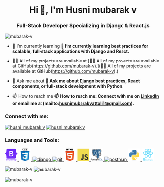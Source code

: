 



<h1 align="center">Hi 👋, I'm Husni mubarak v</h1>
<h3 align="center">Full-Stack Developer Specializing in Django & React.js</h3>


<p align="left"> <img src="https://komarev.com/ghpvc/?username=mubarak-v&label=Profile%20views&color=0e75b6&style=flat" alt="mubarak-v" /> </p>

- 🌱 I’m currently learning **🌱 I’m currently learning best practices for scalable, full-stack applications with Django and React.**

- 👨‍💻 All of my projects are available at [👨‍💻 All of my projects are available at GitHub(https://github.com/mubarak-v).](👨‍💻 All of my projects are available at GitHub(https://github.com/mubarak-v).)

- 💬 Ask me about **💬 Ask me about Django best practices, React components, or full-stack development with Python.**

- 📫 How to reach me **📫 How to reach me: Connect with me on [LinkedIn](https://www.linkedin.com/in/husni-mubarak-v-7a81aa313?utm_source=share&utm_campaign=share_via&utm_content=profile&utm_medium=android_app) or email me at (mailto:husnimubarakvattoli1@gmail.com).**

<h3 align="left">Connect with me:</h3>
<p align="left">
<a href="https://twitter.com/husni_mubarak_v" target="blank"><img align="center" src="https://raw.githubusercontent.com/rahuldkjain/github-profile-readme-generator/master/src/images/icons/Social/twitter.svg" alt="husni_mubarak_v" height="30" width="40" /></a>
<a href="https://linkedin.com/in/husni mubarak v" target="blank"><img align="center" src="https://raw.githubusercontent.com/rahuldkjain/github-profile-readme-generator/master/src/images/icons/Social/linked-in-alt.svg" alt="husni mubarak v" height="30" width="40" /></a>
</p>

<h3 align="left">Languages and Tools:</h3>
<p align="left"> <a href="https://getbootstrap.com" target="_blank" rel="noreferrer"> <img src="https://raw.githubusercontent.com/devicons/devicon/master/icons/bootstrap/bootstrap-plain-wordmark.svg" alt="bootstrap" width="40" height="40"/> </a> <a href="https://www.w3schools.com/css/" target="_blank" rel="noreferrer"> <img src="https://raw.githubusercontent.com/devicons/devicon/master/icons/css3/css3-original-wordmark.svg" alt="css3" width="40" height="40"/> </a> <a href="https://www.djangoproject.com/" target="_blank" rel="noreferrer"> <img src="https://cdn.worldvectorlogo.com/logos/django.svg" alt="django" width="40" height="40"/> </a> <a href="https://git-scm.com/" target="_blank" rel="noreferrer"> <img src="https://www.vectorlogo.zone/logos/git-scm/git-scm-icon.svg" alt="git" width="40" height="40"/> </a> <a href="https://www.w3.org/html/" target="_blank" rel="noreferrer"> <img src="https://raw.githubusercontent.com/devicons/devicon/master/icons/html5/html5-original-wordmark.svg" alt="html5" width="40" height="40"/> </a> <a href="https://developer.mozilla.org/en-US/docs/Web/JavaScript" target="_blank" rel="noreferrer"> <img src="https://raw.githubusercontent.com/devicons/devicon/master/icons/javascript/javascript-original.svg" alt="javascript" width="40" height="40"/> </a> <a href="https://www.postgresql.org" target="_blank" rel="noreferrer"> <img src="https://raw.githubusercontent.com/devicons/devicon/master/icons/postgresql/postgresql-original-wordmark.svg" alt="postgresql" width="40" height="40"/> </a> <a href="https://postman.com" target="_blank" rel="noreferrer"> <img src="https://www.vectorlogo.zone/logos/getpostman/getpostman-icon.svg" alt="postman" width="40" height="40"/> </a> <a href="https://www.python.org" target="_blank" rel="noreferrer"> <img src="https://raw.githubusercontent.com/devicons/devicon/master/icons/python/python-original.svg" alt="python" width="40" height="40"/> </a> <a href="https://reactjs.org/" target="_blank" rel="noreferrer"> <img src="https://raw.githubusercontent.com/devicons/devicon/master/icons/react/react-original-wordmark.svg" alt="react" width="40" height="40"/> </a> </p>

<p><img align="left" src="https://github-readme-stats.vercel.app/api/top-langs?username=mubarak-v&show_icons=true&locale=en&layout=compact" alt="mubarak-v" /></p>

<p>&nbsp;<img align="center" src="https://github-readme-stats.vercel.app/api?username=mubarak-v&show_icons=true&locale=en" alt="mubarak-v" /></p>

<p><img align="center" src="https://github-readme-streak-stats.herokuapp.com/?user=mubarak-v&" alt="mubarak-v" /></p>
